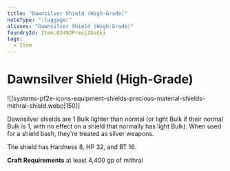 ```yaml
---
title: "Dawnsilver Shield (High-Grade)"
noteType: ":luggage:"
aliases: "Dawnsilver Shield (High-Grade)"
foundryId: Item.02492PrmsjIhaSki
tags:
  - Item
---
```


# Dawnsilver Shield (High-Grade)
![[systems-pf2e-icons-equipment-shields-precious-material-shields-mithral-shield.webp|150]]

Dawnsilver shields are 1 Bulk lighter than normal (or light Bulk if their normal Bulk is 1, with no effect on a shield that normally has light Bulk). When used for a shield bash, they're treated as silver weapons.

The shield has Hardness 8, HP 32, and BT 16.

**Craft Requirements** at least 4,400 gp of mithral
